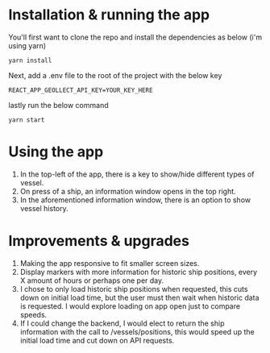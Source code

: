 # Installation & running the app

You'll first want to clone the repo and install the dependencies as below (i'm using yarn)

```yarn install```

Next, add a .env file to the root of the project with the below key

```REACT_APP_GEOLLECT_API_KEY=YOUR_KEY_HERE```

lastly run the below command

```yarn start```

# Using the app

1. In the top-left of the app, there is a key to show/hide different types of vessel.
2. On press of a ship, an information window opens in the top right.
3. In the aforementioned information window, there is an option to show vessel history.

# Improvements & upgrades

1. Making the app responsive to fit smaller screen sizes.
2. Display markers with more information for historic ship positions, every X amount of hours or perhaps one per day.
2. I chose to only load historic ship positions when requested, this cuts down on initial load time, but the user must then wait when historic data is requested. I would explore loading on app open just to compare speeds.
3. If I could change the backend, I would elect to return the ship information with the call to /vessels/positions, this would speed up the initial load time and cut down on API requests.


